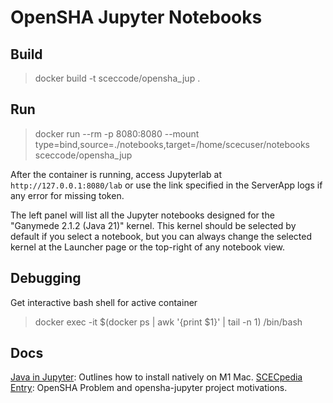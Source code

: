 # OpenSHA Jupyter Notebooks

## Build
> docker build -t sceccode/opensha_jup .

## Run
> docker run --rm -p 8080:8080 --mount type=bind,source=./notebooks,target=/home/scecuser/notebooks sceccode/opensha_jup

After the container is running, access Jupyterlab at `http://127.0.0.1:8080/lab` or
use the link specified in the ServerApp logs if any error for missing token.

The left panel will list all the Jupyter notebooks designed for the "Ganymede
2.1.2 (Java 21)" kernel.  This kernel should be selected by default if you
select a notebook, but you can always change the selected kernel at the
Launcher page or the top-right of any notebook view.

## Debugging
Get interactive bash shell for active container
> docker exec -it $(docker ps | awk '{print $1}' | tail -n 1) /bin/bash

## Docs
[Java in Jupyter](https://docs.google.com/document/d/1XHZ4cXMgGmyFc_Z0NlksIo-u9DbXp4Mz8naniXoi7os/edit?usp=sharing): Outlines how to install natively on M1 Mac.
[SCECpedia Entry](https://strike.scec.org/scecpedia/OpenSHA-Jupyter): OpenSHA Problem and opensha-jupyter project motivations.
